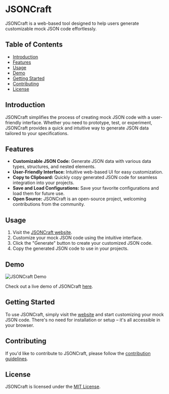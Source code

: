 # JSONCraft

JSONCraft is a web-based tool designed to help users generate customizable mock JSON code effortlessly.

## Table of Contents
- [Introduction](#introduction)
- [Features](#features)
- [Usage](#usage)
- [Demo](#demo)
- [Getting Started](#getting-started)
- [Contributing](#contributing)
- [License](#license)

## Introduction

JSONCraft simplifies the process of creating mock JSON code with a user-friendly interface. Whether you need to prototype, test, or experiment, JSONCraft provides a quick and intuitive way to generate JSON data tailored to your specifications.

## Features

- **Customizable JSON Code:** Generate JSON data with various data types, structures, and nested elements.
- **User-Friendly Interface:** Intuitive web-based UI for easy customization.
- **Copy to Clipboard:** Quickly copy generated JSON code for seamless integration into your projects.
- **Save and Load Configurations:** Save your favorite configurations and load them for future use.
- **Open Source:** JSONCraft is an open-source project, welcoming contributions from the community.

## Usage

1. Visit the [JSONCraft website](https://your-jsoncraft-website-url.com).
2. Customize your mock JSON code using the intuitive interface.
3. Click the "Generate" button to create your customized JSON code.
4. Copy the generated JSON code to use in your projects.

## Demo

![JSONCraft Demo](link-to-demo-gif-or-screenshot.gif)

Check out a live demo of JSONCraft [here](https://your-jsoncraft-website-url.com/demo).

## Getting Started

To use JSONCraft, simply visit the [website](https://your-jsoncraft-website-url.com) and start customizing your mock JSON code. There's no need for installation or setup – it's all accessible in your browser.

## Contributing

If you'd like to contribute to JSONCraft, please follow the [contribution guidelines](CONTRIBUTING.md).

## License

JSONCraft is licensed under the [MIT License](LICENSE).
